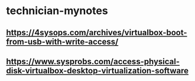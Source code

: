 # technician-mynotes
## https://4sysops.com/archives/virtualbox-boot-from-usb-with-write-access/
## https://www.sysprobs.com/access-physical-disk-virtualbox-desktop-virtualization-software
